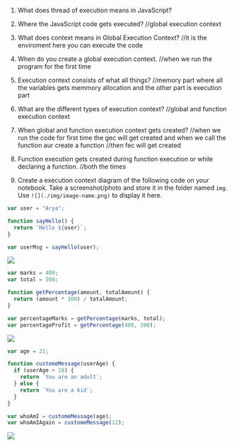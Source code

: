 1. What does thread of execution means in JavaScript?

2. Where the JavaScript code gets executed?
   //global execution context
3. What does context means in Global Execution Context?
   //it is the enviroment here you can execute the code
4. When do you create a global execution context.
   //when we run the program for the first time
5. Execution context consists of what all things?
   //memory part where all the variables gets memmory allocation and the other part is execution part
6. What are the different types of execution context?
   //global and function execution context
7. When global and function execution context gets created?
   //when we run the code for first time the gec will get created and when we call the function aur create a function //then fec will get created
8. Function execution gets created during function execution or while declaring a function.
   //both the times
9. Create a execution context diagram of the following code on your notebook. Take a screenshot/photo and store it in the folder named `img`. Use `![](./img/image-name.png)` to display it here.

```js
var user = "Arya";

function sayHello() {
  return `Hello ${user}`;
}

var userMsg = sayHello(user);
```

<!-- Put your image here -->

![](./img/image-name.jpg)

```js
var marks = 400;
var total = 500;

function getPercentage(amount, totalAmount) {
  return (amount * 100) / totalAmount;
}

var percentageMarks = getPercentage(marks, total);
var percentageProfit = getPercentage(400, 200);
```

<!-- Put your image here -->

![](./img/image-name.jpg)

```js
var age = 21;

function customeMessage(userAge) {
  if (userAge > 18) {
    return `You are an adult`;
  } else {
    return `You are a kid`;
  }
}

var whoAmI = customeMessage(age);
var whoAmIAgain = customeMessage(12);
```

<!-- Put your image here -->

![](./img/image-name.jpg)
